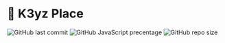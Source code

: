 # 🌟 K3yz Place

![GitHub last commit](https://img.shields.io/github/last-commit/K3yZz/K3ysPlace)
![GitHub JavaScript precentage](https://img.shields.io/github/languages/top/K3yZz/K3ysPlace)
![GitHub repo size](https://img.shields.io/github/repo-size/K3yZz/K3ysPlace)